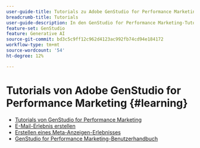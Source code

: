 ```yaml
---
user-guide-title: Tutorials zu Adobe GenStudio for Performance Marketing
breadcrumb-title: Tutorials
user-guide-description: In den GenStudio for Performance Marketing-Tutorials erfahren Sie, wie Sie einen End-to-End-Prozess abschließen, z. B. das Erstellen eines E-Mail-Erlebnisses.
feature-set: GenStudio
feature: Generative AI
source-git-commit: bd3c5c9ff12c962d4123ac992fb74cd94e184172
workflow-type: tm+mt
source-wordcount: '54'
ht-degree: 12%

---
```



# Tutorials von Adobe GenStudio for Performance Marketing {#learning}

+ [Tutorials von GenStudio for Performance Marketing](tutorials.md)
+ [E-Mail-Erlebnis erstellen](create-email-experience.md)
+ [Erstellen eines Meta-Anzeigen-Erlebnisses](create-meta-ad.md)
+ [GenStudio for Performance Marketing-Benutzerhandbuch](https://experienceleague.adobe.com/docs/genstudio/user-guide/home.html)
